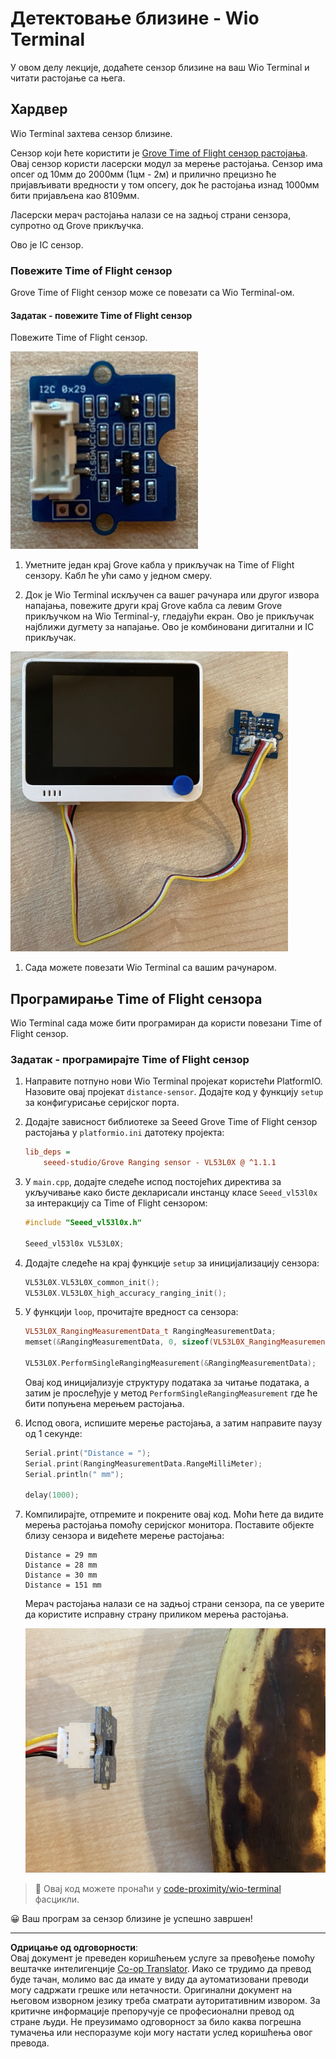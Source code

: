 <!--
CO_OP_TRANSLATOR_METADATA:
{
  "original_hash": "288aebb0c59f7be1d2719b8f9660a313",
  "translation_date": "2025-08-28T12:12:55+00:00",
  "source_file": "4-manufacturing/lessons/4-trigger-fruit-detector/wio-terminal-proximity.md",
  "language_code": "sr"
}
-->
# Детектовање близине - Wio Terminal

У овом делу лекције, додаћете сензор близине на ваш Wio Terminal и читати растојање са њега.

## Хардвер

Wio Terminal захтева сензор близине.

Сензор који ћете користити је [Grove Time of Flight сензор растојања](https://www.seeedstudio.com/Grove-Time-of-Flight-Distance-Sensor-VL53L0X.html). Овај сензор користи ласерски модул за мерење растојања. Сензор има опсег од 10мм до 2000мм (1цм - 2м) и прилично прецизно ће пријављивати вредности у том опсегу, док ће растојања изнад 1000мм бити пријављена као 8109мм.

Ласерски мерач растојања налази се на задњој страни сензора, супротно од Grove прикључка.

Ово је IC сензор.

### Повежите Time of Flight сензор

Grove Time of Flight сензор може се повезати са Wio Terminal-ом.

#### Задатак - повежите Time of Flight сензор

Повежите Time of Flight сензор.

![Grove Time of Flight сензор](../../../../../translated_images/grove-time-of-flight-sensor.d82ff2165bfded9f485de54d8d07195a6270a602696825fca19f629ddfe94e86.sr.png)

1. Уметните један крај Grove кабла у прикључак на Time of Flight сензору. Кабл ће ући само у једном смеру.

1. Док је Wio Terminal искључен са вашег рачунара или другог извора напајања, повежите други крај Grove кабла са левим Grove прикључком на Wio Terminal-у, гледајући екран. Ово је прикључак најближи дугмету за напајање. Ово је комбиновани дигитални и IC прикључак.

![Grove Time of Flight сензор повезан са левим прикључком](../../../../../translated_images/wio-time-of-flight-sensor.c4c182131d2ea73df67febd004dc0313d271013d016be9c47e7da4d77c6c20a8.sr.png)

1. Сада можете повезати Wio Terminal са вашим рачунаром.

## Програмирање Time of Flight сензора

Wio Terminal сада може бити програмиран да користи повезани Time of Flight сензор.

### Задатак - програмирајте Time of Flight сензор

1. Направите потпуно нови Wio Terminal пројекат користећи PlatformIO. Назовите овај пројекат `distance-sensor`. Додајте код у функцију `setup` за конфигурисање серијског порта.

1. Додајте зависност библиотеке за Seeed Grove Time of Flight сензор растојања у `platformio.ini` датотеку пројекта:

    ```ini
    lib_deps =
        seeed-studio/Grove Ranging sensor - VL53L0X @ ^1.1.1
    ```

1. У `main.cpp`, додајте следеће испод постојећих директива за укључивање како бисте декларисали инстанцу класе `Seeed_vl53l0x` за интеракцију са Time of Flight сензором:

    ```cpp
    #include "Seeed_vl53l0x.h"
    
    Seeed_vl53l0x VL53L0X;
    ```

1. Додајте следеће на крај функције `setup` за иницијализацију сензора:

    ```cpp
    VL53L0X.VL53L0X_common_init();
    VL53L0X.VL53L0X_high_accuracy_ranging_init();
    ```

1. У функцији `loop`, прочитајте вредност са сензора:

    ```cpp
    VL53L0X_RangingMeasurementData_t RangingMeasurementData;
    memset(&RangingMeasurementData, 0, sizeof(VL53L0X_RangingMeasurementData_t));

    VL53L0X.PerformSingleRangingMeasurement(&RangingMeasurementData);
    ```

    Овај код иницијализује структуру података за читање података, а затим је прослеђује у метод `PerformSingleRangingMeasurement` где ће бити попуњена мерењем растојања.

1. Испод овога, испишите мерење растојања, а затим направите паузу од 1 секунде:

    ```cpp
    Serial.print("Distance = ");
    Serial.print(RangingMeasurementData.RangeMilliMeter);
    Serial.println(" mm");

    delay(1000);
    ```

1. Компилирајте, отпремите и покрените овај код. Моћи ћете да видите мерења растојања помоћу серијског монитора. Поставите објекте близу сензора и видећете мерење растојања:

    ```output
    Distance = 29 mm
    Distance = 28 mm
    Distance = 30 mm
    Distance = 151 mm
    ```

    Мерач растојања налази се на задњој страни сензора, па се уверите да користите исправну страну приликом мерења растојања.

    ![Мерач растојања на задњој страни Time of Flight сензора усмерен ка банани](../../../../../translated_images/time-of-flight-banana.079921ad8b1496e4525dc26b4cdc71a076407aba3e72ba113ba2e38febae92c5.sr.png)

> 💁 Овај код можете пронаћи у [code-proximity/wio-terminal](../../../../../4-manufacturing/lessons/4-trigger-fruit-detector/code-proximity/wio-terminal) фасцикли.

😀 Ваш програм за сензор близине је успешно завршен!

---

**Одрицање од одговорности**:  
Овај документ је преведен коришћењем услуге за превођење помоћу вештачке интелигенције [Co-op Translator](https://github.com/Azure/co-op-translator). Иако се трудимо да превод буде тачан, молимо вас да имате у виду да аутоматизовани преводи могу садржати грешке или нетачности. Оригинални документ на његовом изворном језику треба сматрати ауторитативним извором. За критичне информације препоручује се професионални превод од стране људи. Не преузимамо одговорност за било каква погрешна тумачења или неспоразуме који могу настати услед коришћења овог превода.